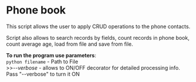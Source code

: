 # Phone book

This script allows the user to apply CRUD operations to the phone contacts.

Script also allows to search records by fields, count records in phone book,
count average age, load from file and save from file.


**To run the program use parameters**:  
    ```python filename``` - Path to File  
    >>*--verbose* - allows to ON/OFF decorator for detailed processing info. Pass "--verbose" to turn it ON
